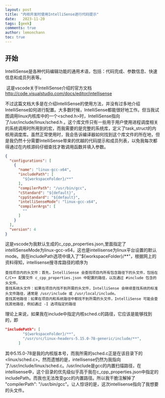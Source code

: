 ```yaml
---
layout: post
title: "内核开发时使用IntelliSense进行代码提示"
date:   2023-11-20
tags: [geek]
comments: true
author: lemonchann
toc: true
---
```



<!-- more -->

## 开始



​	IntelliSense是各种代码编辑功能的通用术语，包括：代码完成、参数信息、快速信息和成员列表等。

​	这是vscode关于IntelliSense介绍的官方文档<http://code.visualstudio.com/docs/editor/intellisense>

​	不过这篇文档大多是在介绍IntelliSense的使用方法，并没有过多地介绍IntelliSense如何进行配置。大多数时候，IntelliSense都能很好地工作。但当我试图调用linux内核库中的一个<sched.h>时，IntelliSense指向了/usr/include/linux/sched.h 。这个库文件只有一些用于用户使用进程调度相关的系统调用时所用到的宏，而我需要的是完整的系统库，定义了task_struct的内核用调度库。虽然正常使用时，我会告诉编译器如何找到这个库文件的所在地，但是我仍然十分需要IntelliSense带来的优越的代码提示和成员列表，以免我每次都得通过在内核源码仔细查找才敢调用函数并填入参数。



```json
{
  "configurations": [
    {
      "name": "linux-gcc-x64",
      "includePath": [
        "${workspaceFolder}/**"
      ],
      "compilerPath": "/usr/bin/gcc",
      "cStandard": "${default}",
      "cppStandard": "${default}",
      "intelliSenseMode": "linux-gcc-x64",
      "compilerArgs": [
        ""
      ]
    }
  ],
  "version": 4
}
```

​	这是vscode为我默认生成的c_cpp_properties.json,里面指定了intelliSenseMode为linux-gcc-x64，这也是intellisense为linux平台设置的默认mode。我在includePath选项中填入了"${workspaceFolder}/**"，根据网上的资料得知，intellisense搜寻库路径的顺序为

```text
查找项目内的头文件：首先，IntelliSense 会查找项目内所有包含路径下的头文件，包括在 C/C++ 配置文件 c_cpp_properties.json 中配置的路径，以及通过 #include 包含的头文件。
查找系统头文件：如果在项目内找不到所需的头文件，IntelliSense 会继续查找系统的标准头文件路径，通常是 /usr/include 或 /usr/local/include。
查找其他路径：如果在项目内和系统路径中都找不到所需的头文件，IntelliSense 可能会查找其他路径，例如通过 -I 选项指定的路径
```

​	理论上来说，如果我在include中指定内核sched.c的路径，它应该是能够找到的，即

```json
"includePath": [
        "${workspaceFolder}/**",
        "/usr/src/linux-headers-5.15.0-78-generic/include/**",
      ]
```

​	其中5.15.0-78是我的内核版本号，而我所需的sched.c正是在该目录下的<linux/sched.c>。然而遗憾的是，intellisense仍然为我指向了/usr/include/linux/sched.c。/usr/include是gcc的内置扫描路径，在intellisense中，这个目录的优先级似乎高于我在c_cpp_properties.json中指定的includePath。而我也无法改变gcc的内置路径。所以我干脆注解掉了 "compilerPath": "/usr/bin/gcc"。让人惊讶的是，这次intellisense指向了我想要的头文件。